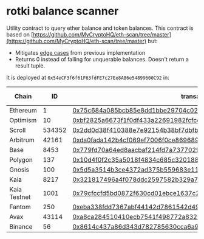 # rotki balance scanner

Utility contract to query ether balance and token balances.
This contract is based on [https://github.com/MyCryptoHQ/eth-scan/tree/master](https://github.com/MyCryptoHQ/eth-scan/tree/master) but:

- Mitigates [edge cases](https://github.com/MyCryptoHQ/eth-scan/issues/260) from previous implementation
- Returns 0 instead of failing for unquerable balances. Doesn't return a result tuple.

It is deployed at `0x54eCF3f6f61F63fdFE7c27Ee8A86e54899600C92` in:

|Chain|ID|transaction|block height|
|-----|--|-----------|------------|
Ethereum|1|[0x75c684a085bcb85e8dd1bbe29704c02c95e5a75b11d34e1788204e25b13f1312](https://etherscan.io/tx/0x75c684a085bcb85e8dd1bbe29704c02c95e5a75b11d34e1788204e25b13f1312)|21244360|
Optimism|10|[0xbf2825a6673f1f0df433a22691982fcfcd21c3818d203636b9884796ce32a3ba](https://optimistic.etherscan.io/address/0xbf2825a6673f1f0df433a22691982fcfcd21c3818d203636b9884796ce32a3ba)|128347331|
Scroll|534352|[0x2dd0d38f410388e7e92154b38bf7dbfb173a7f2f5f8c1088fbd11e30dd0ac006](https://scrollscan.com/tx/0x2dd0d38f410388e7e92154b38bf7dbfb173a7f2f5f8c1088fbd11e30dd0ac006)|11313627|
Arbitrum|42161|[0xda0fada142b4cf069ef7006f0ce8696899d058e23df4a9f150f401796ade4843](https://arbiscan.io/tx/0xda0fada142b4cf069ef7006f0ce8696899d058e23df4a9f150f401796ade4843)|277181663|
Base|8453|[0x779fd70a64ed8aacbaf214fd7a73770296414bb3509a2e9747106c671ea9802d](https://basescan.org/tx/0x779fd70a64ed8aacbaf214fd7a73770296414bb3509a2e9747106c671ea9802d)|22742887|
Polygon|137|[0x10d4f0f2c35a5018f4834c685c320188f13da663a31ac06c6e3e25ac7b0e9744](https://polygonscan.com/tx/0x10d4f0f2c35a5018f4834c685c320188f13da663a31ac06c6e3e25ac7b0e9744)|64601591|
Gnosis|100|[0x5d5a3514b3ce4372ad375b559683e11af61aa21598a9fb8e8c688f5c25ca63de](https://gnosisscan.io/tx/0x5d5a3514b3ce4372ad375b559683e11af61aa21598a9fb8e8c688f5c25ca63de)|37150152|
Kaia|8217|[0x321817496a4f078ddc2597582b329a7d41c77d54acfadfa9ac35b212adb137ea](https://kaiascan.io/tx/0x321817496a4f078ddc2597582b329a7d41c77d54acfadfa9ac35b212adb137ea)|171040511|
Kaia Testnet|1001|[0x79cfccfd5bd0872f630cd01ebce1637c2903687f92c54a98e4c1f3d05db5b166](https://kairos.kaiascan.io/tx/0x79cfccfd5bd0872f630cd01ebce1637c2903687f92c54a98e4c1f3d05db5b166?tabId=overview&page=1)|171474021|
Fantom|250|[0xeba338fdd7367abf44142d7861542d49530fe6f7d174d3a98755696ab284b5fe](https://ftmscan.com/tx/0xeba338fdd7367abf44142d7861542d49530fe6f7d174d3a98755696ab284b5fe)|98834844|
Avax|43114|[0xa8ca284510410ecb7541f498772a832b15e812f1f4b0f49abd5095a43bc3c520](https://snowtrace.io/tx/0xa8ca284510410ecb7541f498772a832b15e812f1f4b0f49abd5095a43bc3c520?chainid=43114)|53867944|
Binance|56|[0x8614c437a86d343d782785630cca6a91cc317e305fdf2a8c2b160eb9cdf0bc1a](https://bscscan.com/tx/0x8614c437a86d343d782785630cca6a91cc317e305fdf2a8c2b160eb9cdf0bc1a)|45468013|
